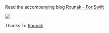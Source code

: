 Read the accompanying blog [Rounak - For Swift](https://github.com/rounak)



![](http://s9.postimg.org/bw9a7dnfz/687474703a2f2f6d656469612e74756d626c722e636f6d2f.gif)

Thanks To [Rounak](https://github.com/rounak)

